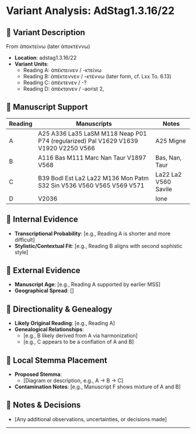 # Variant Analysis: AdStag1.3.16/22

## 📌 Variant Description

From ἀποκτείνω (later ἀποκτέννω)
- **Location**: adstag1.3.16/22
- **Variant Units**: 
  - Reading A: ἀπέκτεινεν / -κτείνω
  - Reading B: ἀπέκτεννεν / -κτέννω (later form, cf. Lxx To. 6.13)
  - Reading C: ἀπέκτενεν / -?
  - Reading D: ἀπέκτανεν / -aorist 2, 

## 🧬 Manuscript Support
| Reading | Manuscripts | Notes |
|--------|-------------|-------|
| A      | A25 A336 La35 LaSM M118 Neap P01 P74 (regularized) Pal V1629 V1639 V1920 V2250 V566 | A25 Migne |
| B      | A116 Bas M111 Marc Nan Taur V1897 V568 | Bas, Nan, Taur  |
| C      | B39 Bodl Est La2 La22 M136 Mon Patm S32 Sin V536 V560 V565 V569 V571 | La22 La2 V560 Savile |
| D      | V2036 | lone |

## 🧠 Internal Evidence
- **Transcriptional Probability**: [e.g., Reading A is shorter and more difficult]
- **Stylistic/Contextual Fit**: [e.g., Reading B aligns with second sophistic style]

## 🧭 External Evidence
- **Manuscript Age**: [e.g., Reading A supported by earlier MSS]
- **Geographical Spread**: []

## 🔄 Directionality & Genealogy
- **Likely Original Reading**: [e.g., Reading A]
- **Genealogical Relationships**:
  - [e.g., B likely derived from A via harmonization]
  - [e.g., C appears to be a conflation of A and B]

## 🌿 Local Stemma Placement
- **Proposed Stemma**:
  - [Diagram or description, e.g., A → B → C]
- **Contamination Notes**: [e.g., Manuscript F shows mixture of A and B]

## 📝 Notes & Decisions
- [Any additional observations, uncertainties, or decisions made]

---